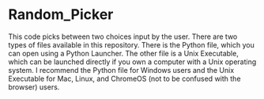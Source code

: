 # Random_Picker
This code picks between two choices input by the user. There are two types of files available in this repository. There is the Python file, which you can open using a Python Launcher. The other file is a Unix Executable, which can be launched directly if you own a computer with a Unix operating system. I recommend the Python file for Windows users and the Unix Executable for Mac, Linux, and ChromeOS (not to be confused with the browser) users.
